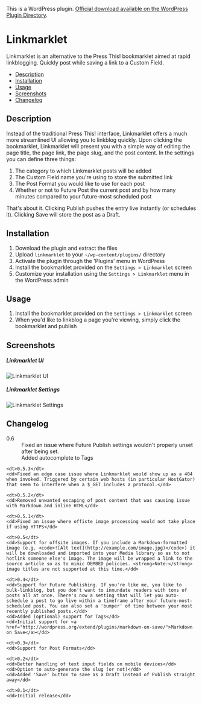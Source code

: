This is a WordPress plugin. [Official download available on the WordPress Plugin Directory](http://wordpress.org/extend/plugins/linkmarklet/).

# Linkmarklet

Linkmarklet is an alternative to the Press This! bookmarklet aimed at rapid linkblogging. Quickly post while saving a link to a Custom Field.

* [Description](#description)
* [Installation](#installation)
* [Usage](#usage)
* [Screenshots](#screenshots)
* [Changelog](#changelog)

## Description

Instead of the traditional Press This! interface, Linkmarklet offers a much more streamlined UI allowing you to linkblog quickly. Upon clicking the bookmarklet, Linkmarklet will present you with a simple way of editing the page title, the page link, the page slug, and the post content. In the settings you can define three things:

1. The category to which Linkmarklet posts will be added
1. The Custom Field name you're using to store the submitted link
1. The Post Format you would like to use for each post
1. Whether or not to Future Post the current post and by how many minutes compared to your future-most scheduled post

That's about it. Clicking Publish pushes the entry live instantly (or schedules it). Clicking Save will store the post as a Draft.

## Installation

1. Download the plugin and extract the files
1. Upload `linkmarklet` to your `~/wp-content/plugins/` directory
1. Activate the plugin through the 'Plugins' menu in WordPress
1. Install the bookmarklet provided on the `Settings > Linkmarklet` screen
1. Customize your installation using the `Settings > Linkmarklet` menu in the WordPress admin


## Usage

1. Install the bookmarklet provided on the `Settings > Linkmarklet` screen
1. When you'd like to linkblog a page you're viewing, simply click the bookmarklet and publish

## Screenshots

##### Linkmarklet UI
![Linkmarklet UI](http://mondaybynoon.com/images/linkmarklet/screenshot-1.png)

##### Linkmarklet Settings
![Linkmarklet Settings](http://mondaybynoon.com/images/linkmarklet/screenshot-2.png)

## Changelog

<dl>
    <dt>0.6</dt>
    <dd>Fixed an issue where Future Publish settings wouldn't properly unset after being set.</dd>
    <dd>Added autocomplete to Tags</dd>

    <dt>0.5.3</dt>
    <dd>Fixed an edge case issue where Linkmarklet would show up as a 404 when invoked. Triggered by certain web hosts (in particular HostGator) that seem to interfere when a $_GET includes a protocol.</dd>

    <dt>0.5.2</dt>
    <dd>Removed unwanted escaping of post content that was causing issue with Markdown and inline HTML</dd>

    <dt>0.5.1</dt>
    <dd>Fixed an issue where offiste image processing would not take place if using HTTPS</dd>

    <dt>0.5</dt>
    <dd>Support for offsite images. If you include a Markdown-formatted image (e.g. <code>![Alt text](http://example.com/image.jpg)</code>) it will be downloaded and imported into your Media library so as to not hotlink someone else's image. The image will be wrapped a link to the source article so as to mimic OEMBED policies. <strong>Note:</strong> image titles are not supported at this time.</dd>

    <dt>0.4</dt>
    <dd>Support for Future Publishing. If you're like me, you like to bulk-linkblog, but you don't want to innundate readers with tons of posts all at once. There's now a setting that will let you auto-schedule a post to go live within a timeframe after your future-most-scheduled post. You can also set a 'bumper' of time between your most recently published posts.</dd>
    <dd>Added (optional) support for Tags</dd>
    <dd>Initial support for <a href="http://wordpress.org/extend/plugins/markdown-on-save/">Markdown on Save</a></dd>

    <dt>0.3</dt>
    <dd>Support for Post Formats</dd>

    <dt>0.2</dt>
    <dd>Better handling of text input fields on mobile devices</dd>
    <dd>Option to auto-generate the slug (or not)</dd>
    <dd>Added 'Save' button to save as a Draft instead of Publish straight away</dd>

    <dt>0.1</dt>
    <dd>Initial release</dd>

</dl>